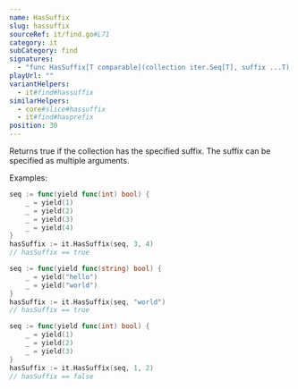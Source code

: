 ```yaml
---
name: HasSuffix
slug: hassuffix
sourceRef: it/find.go#L71
category: it
subCategory: find
signatures:
  - "func HasSuffix[T comparable](collection iter.Seq[T], suffix ...T) bool"
playUrl: ""
variantHelpers:
  - it#find#hassuffix
similarHelpers:
  - core#slice#hassuffix
  - it#find#hasprefix
position: 30
---
```


Returns true if the collection has the specified suffix. The suffix can be specified as multiple arguments.

Examples:

```go
seq := func(yield func(int) bool) {
    _ = yield(1)
    _ = yield(2)
    _ = yield(3)
    _ = yield(4)
}
hasSuffix := it.HasSuffix(seq, 3, 4)
// hasSuffix == true
```

```go
seq := func(yield func(string) bool) {
    _ = yield("hello")
    _ = yield("world")
}
hasSuffix := it.HasSuffix(seq, "world")
// hasSuffix == true
```

```go
seq := func(yield func(int) bool) {
    _ = yield(1)
    _ = yield(2)
    _ = yield(3)
}
hasSuffix := it.HasSuffix(seq, 1, 2)
// hasSuffix == false
```